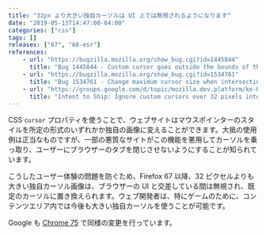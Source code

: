 ```yaml
---
title: "32px より大きい独自カーソルは UI 上では無視されるようになります"
date: "2019-05-13T14:47:00-04:00"
categories: ["css"]
tags: []
releases: ["67", "68-esr"]
references:
    - url: "https://bugzilla.mozilla.org/show_bug.cgi?id=1445844"
      title: "Bug 1445844 - Custom cursor goes outside the bounds of the web content in \"malware\" website"
    - url: "https://bugzilla.mozilla.org/show_bug.cgi?id=1534761"
      title: "Bug 1534761 - Change maximum cursor size when intersecting UI to 32 pixels."
    - url: "https://groups.google.com/d/topic/mozilla.dev.platform/ke-KMmY1Mak/discussion"
      title: "Intent to Ship: Ignore custom cursors over 32 pixels intersecting UI"
---
```

CSS `cursor` プロパティを使うことで、ウェブサイトはマウスポインターのスタイルを所定の形式のいずれかか独自の画像に変えることができます。大抵の使用例は正当なものですが、一部の悪質なサイトがこの機能を悪用してカーソルを乗っ取り、ユーザーにブラウザーのタブを閉じさせないようにすることが知られています。

こうしたユーザー体験の問題を防ぐため、Firefox 67 以降、32 ピクセルよりも大きい独自カーソル画像は、ブラウザーの UI と交差している間は無視され、既定のカーソルに置き換えられます。ウェブ開発者は、特にゲームのために、コンテンツエリア内では今後も大きい独自カーソルを使うことが可能です。

Google も [Chrome 75](https://bugs.chromium.org/p/chromium/issues/detail?id=880863) で同様の変更を行っています。
